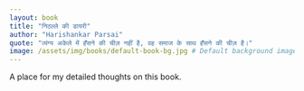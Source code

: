 ```yaml
---
layout: book
title: "निठल्ले की डायरी"
author: "Harishankar Parsai"
quote: "व्यंग्य अकेले में हँसने की चीज़ नहीं है, वह समाज के साथ हँसने की चीज़ है।"
image: /assets/img/books/default-book-bg.jpg # Default background image
---
```


A place for my detailed thoughts on this book.
